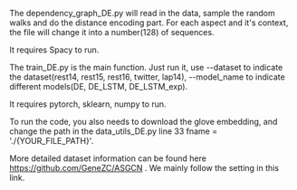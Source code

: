 The dependency_graph_DE.py will read in the data, sample the random walks and  do the distance encoding part. For each aspect and it's context, the file will change it into a number(128) of sequences.

It requires Spacy to run.

The train_DE.py is the main function. Just run it, use --dataset to indicate the dataset(rest14, rest15, rest16, twitter, lap14), --model_name to indicate different models(DE, DE_LSTM, DE_LSTM_exp).

It requires pytorch, sklearn, numpy to run.

To run the code, you also needs to download the glove embedding, and change the path in the data_utils_DE.py line 33 fname = './{YOUR_FILE_PATH}'.

More detailed dataset information can be found here https://github.com/GeneZC/ASGCN . We mainly follow the setting in this link.
